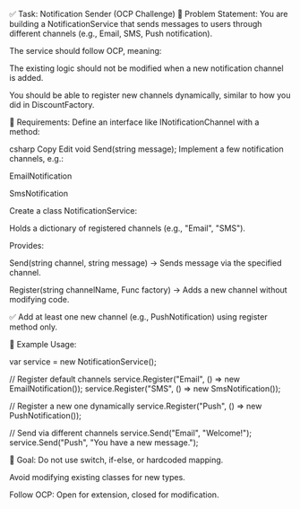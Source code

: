 ✅ Task: Notification Sender (OCP Challenge)
📘 Problem Statement:
You are building a NotificationService that sends messages to users through different channels (e.g., Email, SMS, Push notification).

The service should follow OCP, meaning:

The existing logic should not be modified when a new notification channel is added.

You should be able to register new channels dynamically, similar to how you did in DiscountFactory.

🔧 Requirements:
Define an interface like INotificationChannel with a method:

csharp
Copy
Edit
void Send(string message);
Implement a few notification channels, e.g.:

EmailNotification

SmsNotification

Create a class NotificationService:

Holds a dictionary of registered channels (e.g., "Email", "SMS").

Provides:

Send(string channel, string message) → Sends message via the specified channel.

Register(string channelName, Func<INotificationChannel> factory) → Adds a new channel without modifying code.

✅ Add at least one new channel (e.g., PushNotification) using register method only.

🧪 Example Usage:

var service = new NotificationService();

// Register default channels
service.Register("Email", () => new EmailNotification());
service.Register("SMS", () => new SmsNotification());

// Register a new one dynamically
service.Register("Push", () => new PushNotification());

// Send via different channels
service.Send("Email", "Welcome!");
service.Send("Push", "You have a new message.");

🎯 Goal:
Do not use switch, if-else, or hardcoded mapping.

Avoid modifying existing classes for new types.

Follow OCP: Open for extension, closed for modification.
